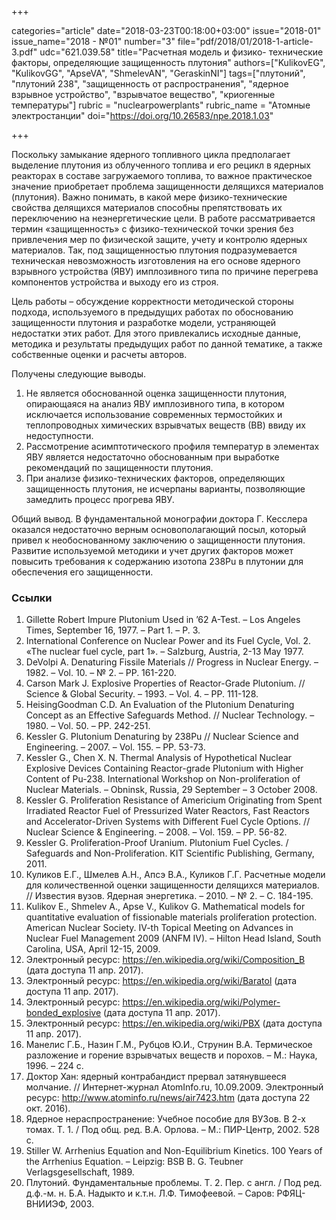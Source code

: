 +++

categories="article"
date="2018-03-23T00:18:00+03:00"
issue="2018-01"
issue_name="2018 - №01"
number="3"
file="pdf/2018/01/2018-1-article-3.pdf"
udc="621.039.58"
title="Расчетная модель и физико- технические факторы, определяющие защищенность плутония"
authors=["KulikovEG", "KulikovGG", "ApseVA", "ShmelevAN", "GeraskinNI"]
tags=["плутоний", "плутоний 238", "защищенность от распространения", "ядерное взрывное устройство", "взрывчатое вещество", "криогенные температуры"]
rubric = "nuclearpowerplants"
rubric_name = "Aтомные электростанции"
doi="https://doi.org/10.26583/npe.2018.1.03"

+++

Поскольку замыкание ядерного топливного цикла предполагает выделение плутония из облученного топлива и его рецикл в ядерных реакторах в составе загружаемого топлива, то важное практическое значение приобретает проблема защищенности делящихся материалов (плутония). Важно понимать, в какой мере физико-технические свойства делящихся материалов способны препятствовать их переключению на неэнергетические цели. В работе рассматривается термин «защищенность» с физико-технической точки зрения без привлечения мер по физической защите, учету и контролю ядерных материалов. Так, под защищенностью плутония подразумевается техническая невозможность изготовления на его основе ядерного взрывного устройства (ЯВУ) имплозивного типа по причине перегрева компонентов устройства и выходу его из строя.

Цель работы – обсуждение корректности методической стороны подхода, используемого в предыдущих работах по обоснованию защищенности плутония и разработке модели, устраняющей недостатки этих работ. Для этого привлекались исходные данные, методика и результаты предыдущих работ по данной тематике, а также собственные оценки и расчеты авторов.

Получены следующие выводы.
1. Не является обоснованной оценка защищенности плутония, опирающаяся на анализ ЯВУ имплозивного типа, в котором исключается использование современных термостойких и теплопроводных химических взрывчатых веществ (ВВ) ввиду их недоступности.
2. Рассмотрение асимптотического профиля температур в элементах ЯВУ является недостаточно обоснованным при выработке рекомендаций по защищенности плутония.
3. При анализе физико-технических факторов, определяющих защищенность плутония, не исчерпаны варианты, позволяющие замедлить процесс прогрева ЯВУ.

Общий вывод. В фундаментальной монографии доктора Г. Кесслера оказался недостаточно верным основополагающий посыл, который привел к необоснованному заключению о защищенности плутония. Развитие используемой методики и учет других факторов может повысить требования к содержанию изотопа 238Pu в плутонии для обеспечения его защищенности.

### Ссылки

1. Gillette Robert Impure Plutonium Used in ’62 A-Test. – Los Angeles Times, September 16, 1977. – Part 1. – P. 3.
2. International Conference on Nuclear Power and its Fuel Cycle, Vol. 2. «The nuclear fuel cycle, part 1». – Salzburg, Austria, 2-13 May 1977.
3. DeVolpi A. Denaturing Fissile Materials // Progress in Nuclear Energy. – 1982. – Vol. 10. – № 2. – PP. 161-220.
4. Carson Mark J. Explosive Properties of Reactor-Grade Plutonium. // Science & Global Security. – 1993. – Vol. 4. – PP. 111-128.
5. HeisingGoodman C.D. An Evaluation of the Plutonium Denaturing Concept as an Effective Safeguards Method. // Nuclear Technology. – 1980. – Vol. 50. – PP. 242-251.
6. Kessler G. Plutonium Denaturing by 238Pu // Nuclear Science and Engineering. – 2007. – Vol. 155. – PP. 53-73.
7. Kessler G., Chen X. N. Thermal Analysis of Hypothetical Nuclear Explosive Devices Containing Reactor-grade Plutonium with Higher Content of Pu-238. International Workshop on Non-proliferation of Nuclear Materials. – Obninsk, Russia, 29 September – 3 October 2008.
8. Kessler G. Proliferation Resistance of Americium Originating from Spent Irradiated Reactor Fuel of Pressurized Water Reactors, Fast Reactors and Accelerator-Driven Systems with Different Fuel Cycle Options. // Nuclear Science & Engineering. – 2008. – Vol. 159. – PP. 56-82.
9. Kessler G. Proliferation-Proof Uranium. Plutonium Fuel Cycles. / Safeguards and Non-Proliferation. KIT Scientific Publishing, Germany, 2011.
10. Куликов Е.Г., Шмелев А.Н., Апсэ В.А., Куликов Г.Г. Расчетные модели для количественной оценки защищенности делящихся материалов. // Известия вузов. Ядерная энергетика. – 2010. – № 2. – С. 184-195.
11. Kulikov E., Shmelev A., Apse V., Kulikov G. Mathematical models for quantitative evaluation of fissionable materials proliferation protection. American Nuclear Society. IV-th Topical Meeting on Advances in Nuclear Fuel Management 2009 (ANFM IV). – Hilton Head Island, South Carolina, USA, April 12-15, 2009.
12. Электронный ресурс: https://en.wikipedia.org/wiki/Composition_B (дата доступа 11 апр. 2017).
13. Электронный ресурс: https://en.wikipedia.org/wiki/Baratol (дата доступа 11 апр. 2017).
14. Электронный ресурс: https://en.wikipedia.org/wiki/Polymer-bonded_explosive (дата доступа 11 апр. 2017).
15. Электронный ресурс: https://en.wikipedia.org/wiki/PBX (дата доступа 11 апр. 2017).
16. Манелис Г.Б., Назин Г.М., Рубцов Ю.И., Струнин В.А. Термическое разложение и горение взрывчатых веществ и порохов. – М.: Наука, 1996. – 224 с.
17. Доктор Хан: ядерный контрабандист прервал затянувшееся молчание. // Интернет-журнал AtomInfo.ru, 10.09.2009. Электронный ресурс: http://www.atominfo.ru/news/air7423.htm (дата доступа 22 окт. 2016).
18. Ядерное нераспространение: Учебное пособие для ВУЗов. В 2-х томах. Т. 1. / Под общ. ред. В.А. Орлова. – М.: ПИР-Центр, 2002. 528 с.
19. Stiller W. Arrhenius Equation and Non-Equilibrium Kinetics. 100 Years of the Arrhenius Equation. – Leipzig: BSB B. G. Teubner Verlagsgesellschaft, 1989.
20. Плутоний. Фундаментальные проблемы. Т. 2. Пер. с англ. / Под ред. д.ф.-м. н. Б.А. Надыкто и к.т.н. Л.Ф. Тимофеевой. – Саров: РФЯЦ-ВНИИЭФ, 2003.